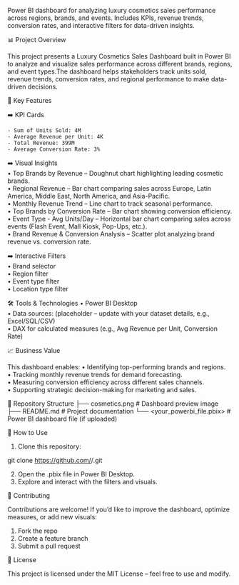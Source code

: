 Power BI dashboard for analyzing luxury cosmetics sales performance across regions, brands, and events. Includes KPIs, revenue trends, conversion rates, and interactive filters for data-driven insights.

📊 Project Overview  

This project presents a Luxury Cosmetics Sales Dashboard built in Power BI to analyze and visualize sales performance across different brands, regions, and event types.The dashboard helps stakeholders track units sold, revenue trends, conversion rates, and regional performance to make data-driven decisions.  

🚀 Key Features  

 ➡️ KPI Cards
 
    - Sum of Units Sold: 4M  
    - Average Revenue per Unit: 4K   
    - Total Revenue: 399M    
    - Average Conversion Rate: 3%                     

 ➡️ Visual Insights  
   • Top Brands by Revenue – Doughnut chart highlighting leading cosmetic brands.  
   • Regional Revenue – Bar chart comparing sales across Europe, Latin America, Middle East, North America, and Asia-Pacific.  
   • Monthly Revenue Trend – Line chart to track seasonal performance.  
   • Top Brands by Conversion Rate – Bar chart showing conversion efficiency.  
   • Event Type - Avg Units/Day – Horizontal bar chart comparing sales across events (Flash Event, Mall Kiosk, Pop-Ups, etc.).  
   • Brand Revenue & Conversion Analysis – Scatter plot analyzing brand revenue vs. conversion rate.    

 ➡️ Interactive Filters    
   • Brand selector    
   • Region filter    
   • Event type filter    
   • Location type filter   

🛠️ Tools & Technologies
   • Power BI Desktop  
   • Data sources: (placeholder – update with your dataset details, e.g., Excel/SQL/CSV)  
   • DAX for calculated measures (e.g., Avg Revenue per Unit, Conversion Rate)  

📈 Business Value

This dashboard enables:
  • Identifying top-performing brands and regions.  
  • Tracking monthly revenue trends for demand forecasting.    
  • Measuring conversion efficiency across different sales channels.    
  • Supporting strategic decision-making for marketing and sales.  

📂 Repository Structure
├── cosmetics.png        # Dashboard preview image
├── README.md            # Project documentation
└── <your_powerbi_file.pbix>  # Power BI dashboard file (if uploaded)

📌 How to Use
1. Clone this repository:

git clone https://github.com/<your-username>/<repo-name>.git  

2. Open the .pbix file in Power BI Desktop.    
3. Explore and interact with the filters and visuals.    

🤝 Contributing  

Contributions are welcome! If you’d like to improve the dashboard, optimize measures, or add new visuals:
 1. Fork the repo  
 2. Create a feature branch  
 3. Submit a pull request  

📜 License

This project is licensed under the MIT License – feel free to use and modify.
